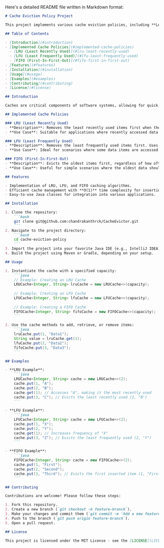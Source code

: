 Here's a detailed README file written in Markdown format:

```markdown
# Cache Eviction Policy Project

This project implements various cache eviction policies, including **Least Recently Used (LRU)**, **Least Frequently Used (LFU)**, and **First-In-First-Out (FIFO)**. These algorithms are designed to manage cache memory efficiently, optimizing data retrieval and memory usage.

## Table of Contents

- [Introduction](#introduction)
- [Implemented Cache Policies](#implemented-cache-policies)
  - [LRU (Least Recently Used)](#lru-least-recently-used)
  - [LFU (Least Frequently Used)](#lfu-least-frequently-used)
  - [FIFO (First-In-First-Out)](#fifo-first-in-first-out)
- [Features](#features)
- [Installation](#installation)
- [Usage](#usage)
- [Examples](#examples)
- [Contributing](#contributing)
- [License](#license)

## Introduction

Caches are critical components of software systems, allowing for quick data access and efficient memory management. This project explores different cache eviction strategies to manage the storage and retrieval of data in memory. It is implemented in Java and provides a clear, scalable approach to cache management using LRU, LFU, and FIFO algorithms.

## Implemented Cache Policies

### LRU (Least Recently Used)
- **Description**: Removes the least recently used items first when the cache exceeds its size. Uses a combination of a doubly linked list and a HashMap for **O(1)** access and updates.
- **Use Case**: Suitable for applications where recently accessed data is more likely to be accessed again.

### LFU (Least Frequently Used)
- **Description**: Removes the least frequently used items first. Uses a HashMap and a frequency list to keep track of the number of times an item is accessed, ensuring **O(1)** time complexity for insertion, update, and eviction.
- **Use Case**: Ideal for scenarios where some data items are accessed more frequently than others and should be kept in the cache.

### FIFO (First-In-First-Out)
- **Description**: Evicts the oldest items first, regardless of how often they are accessed. Uses a simple queue to manage the order of insertion and eviction.
- **Use Case**: Useful for simple scenarios where the oldest data should be removed first.

## Features

- Implementation of LRU, LFU, and FIFO caching algorithms.
- Efficient cache management with **O(1)** time complexity for insertion, access, and eviction.
- Easy-to-use Java classes for integration into various applications.

## Installation

1. Clone the repository:
    ```bash
    git clone git@github.com:chandrakanthrck/CacheEvictor.git
    ```
2. Navigate to the project directory:
    ```bash
    cd cache-eviction-policy
    ```
3. Import the project into your favorite Java IDE (e.g., IntelliJ IDEA, Eclipse).
4. Build the project using Maven or Gradle, depending on your setup.

## Usage

1. Instantiate the cache with a specified capacity:
    ```java
    // Example: Creating an LRU Cache
    LRUCache<Integer, String> lruCache = new LRUCache<>(capacity);
    
    // Example: Creating an LFU Cache
    LFUCache<Integer, String> lfuCache = new LFUCache<>(capacity);
    
    // Example: Creating a FIFO Cache
    FIFOCache<Integer, String> fifoCache = new FIFOCache<>(capacity);
    ```

2. Use the cache methods to add, retrieve, or remove items:
    ```java
    lruCache.put(1, "Data1");
    String value = lruCache.get(1);
    lfuCache.put(2, "Data2");
    fifoCache.put(3, "Data3");
    ```

## Examples

- **LRU Example**:
    ```java
    LRUCache<Integer, String> cache = new LRUCache<>(2);
    cache.put(1, "A");
    cache.put(2, "B");
    cache.get(1); // Accesses "A", making it the most recently used
    cache.put(3, "C"); // Evicts the least recently used (2, "B")
    ```

- **LFU Example**:
    ```java
    LFUCache<Integer, String> cache = new LFUCache<>(2);
    cache.put(1, "X");
    cache.put(2, "Y");
    cache.get(1); // Increases frequency of "X"
    cache.put(3, "Z"); // Evicts the least frequently used (2, "Y")
    ```

- **FIFO Example**:
    ```java
    FIFOCache<Integer, String> cache = new FIFOCache<>(2);
    cache.put(1, "First");
    cache.put(2, "Second");
    cache.put(3, "Third"); // Evicts the first inserted item (1, "First")
    ```

## Contributing

Contributions are welcome! Please follow these steps:

1. Fork this repository.
2. Create a new branch (`git checkout -b feature-branch`).
3. Make your changes and commit them (`git commit -m 'Add a new feature'`).
4. Push to the branch (`git push origin feature-branch`).
5. Open a pull request.

## License

This project is licensed under the MIT License - see the [LICENSE](LICENSE) file for details.
```